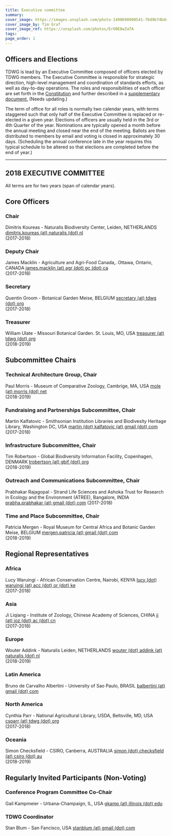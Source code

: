 ```yaml
---
title: Executive committee
summary: 
cover_image: https://images.unsplash.com/photo-1490698900541-76d9b74bdcac
cover_image_by: Tim Graf
cover_image_ref: https://unsplash.com/photos/ErO0E8wZaTA
tags: 
page_order: 1
---
```


## Officers and Elections

TDWG is lead by an Executive Committee composed of officers elected by TDWG members. The Executive Committee is responsible for strategic direction, high-level management and coordination of standards efforts, as well as day-to-day operations. The roles and responsibilities of each officer are set forth in the [Constitution](../constitution) and further described in a [supplementary document.](http://www.tdwg.org/fileadmin/executive/TDWG_Executive_Committee_RolesAndResponsibilities.pdf) (Needs updating.)

The term of office for all roles is normally two calendar years, with terms staggered such that only half of the Executive Committee is replaced or re-elected in a given year. Elections of officers are usually held in the 3rd or 4th Quarter of the year. Nominations are typically opened a month before the annual meeting and closed near the end of the meeting. Ballots are then distributed to members by email and voting is closed in approximately 30 days. (Scheduling the annual conference late in the year requires this typical schedule to be altered so that elections are completed before the end of year.) 


---

**2018 EXECUTIVE COMMITTEE**
-----

All terms are for two years (span of calendar years).

## Core Officers

### Chair
Dimitris Koureas -
Naturalis Biodiversity Center, Leiden, NETHERLANDS
[dimitris.koureas (at) naturalis (dot) nl](mailto:dimitris.koureas@naturalis.nl)  
(2017-2018)  

### Deputy Chair
James Macklin -
Agriculture and Agri-Food Canada,. Ottawa, Ontario, CANADA
[james.macklin (at) agr (dot) gc (dot) ca](mailto:james.macklin@agr.gc.ca)  
(2017-2018)  

### Secretary
Quentin Groom -
Botanical Garden Meise, BELGIUM
[secretary (at) tdwg (dot) org](mailto:secretary@tdwg.org)  
(2017-2018)  

### Treasurer
William Ulate -
Missouri Botanical Garden. St. Louis, MO, USA
[treasurer (at) tdwg (dot) org](mailto:treasurer@tdwg.org)  
(2018-2019)  


## Subcommittee Chairs

### Technical Architecture Group, Chair
Paul Morris -
Museum of Comparative Zoology, Cambrige, MA, USA
[mole (at) morris (dot) net](mailto:mole@morris.net)  
(2018-2019)  


### Fundraising and Partnerships Subcommittee, Chair
Martin Kalfatovic -
Smithsonian Institution Libraries and Biodivesity Heritage Library, Washington DC, USA
[martin (dot) kalfatovic (at) gmail (dot) com](mailto:martin.kalfatovic@gmail.com)
(2017-2018)  

### Infrastructure Subcommittee, Chair
Tim Robertson -
Global Biodiversity Information Facility, Copenhagen, DENMARK
[trobertson (at) gbif (dot) org](mailto:trobertson@gbif.org)  
(2018-2019)  


### Outreach and Communications Subcommittee, Chair
Prabhakar Rajagopal -
Strand Life Sciences and Ashoka Trust for Research in Ecology and the Environment (ATREE), Bangalore, INDIA
[prabha.prabhakar (at) gmail (dot) com](mailto:prabha.prabhakar@gmail.com)
(2017-2018)  

### Time and Place Subcommittee, Chair
Patricia Mergen -
Royal Museum for Central Africa and Botanic Garden Meise, BELGIUM
[mergen.patricia (at) gmail (dot) com](mailto:mergen.patricia@gmail.com)  
(2018-2019)  


## Regional Representatives

### Africa
Lucy Waruingi -
African Conservation Centre, Nairobi, KENYA
[lucy (dot) waruingi (at) acc (dot) or (dot) ke](mailto:lucy.waruingi@acc.or.ke)  
(2017-2018)  

### Asia
Ji Liqiang -
Institute of Zoology, Chinese Academy of Sciences, CHINA
[ji (at) ioz (dot) ac (dot) cn](http://ji/%28at%29ioz.ac.cn/)  
(2017-2018)  

### Europe
Wouter Addink -
Naturalis Leiden, NETHERLANDS
[wouter (dot) addink (at) naturalis (dot) nl](mailto:wouter.addink@anturalis.nl)  
(2018-2019)  


### Latin America
Bruno de Carvalho Albertini -
University of Sao Paulo, BRASIL
[balbertini (at) gmail (dot) com](mailto:balbertini@gmail.com)

### North America
Cynthia Parr -
National Agricultural Library, USDA, Beltsville, MD, USA
[csparr (at) tdwg (dot) org](mailto:csparr@tdwg.org)  
(2017-2018)  

### Oceania
Simon Checksfield -
CSIRO, Canberra, AUSTRALIA
[simon (dot) checksfield (at) csiro (dot) au](mailto:simon.checksfield@csiro.au)  
(2018-2019)  


## Regularly Invited Participants (Non-Voting)

### Conference Program Committee Co-Chair
Gail Kampmeier -
Urbana-Champaign, IL, USA
[gkamp (at) illinois (dot) edu](mailto:gkamp@illinois.edu)

### TDWG Coordinator
Stan Blum -
San Fancisco, USA
[stanblum (at) gmail (dot) com](mailto:stanblum@gmail.com)
